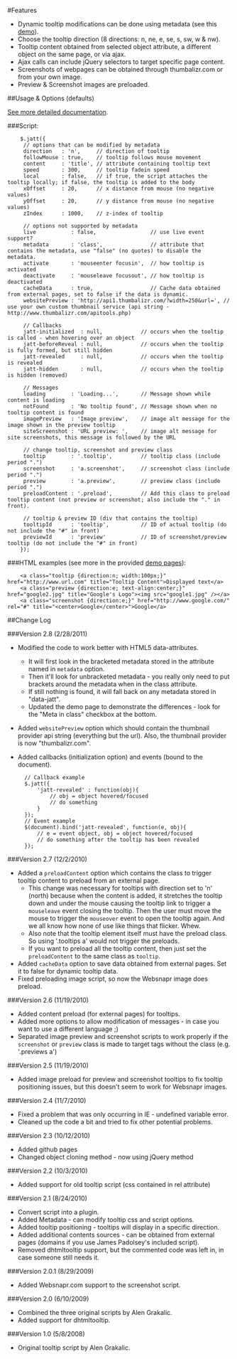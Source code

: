 #Features

* Dynamic tooltip modifications can be done using metadata (see this [demo](http://mottie.github.com/Jatt/demo-metadata.htm)).
* Choose the tooltip direction (8 directions: n, ne, e, se, s, sw, w & nw).
* Tooltip content obtained from selected object attribute, a different object on the same page, or via ajax.
* Ajax calls can include jQuery selectors to target specific page content.
* Screenshots of webpages can be obtained through thumbalizr.com or from your own image.
* Preview & Screenshot images are preloaded.

##Usage & Options (defaults)

[See more detailed documentation](http://mottie.github.com/Jatt/index.html).

###Script:

		$.jatt({
		 // options that can be modified by metadata
		 direction   : 'n',     // direction of tooltip
		 followMouse : true,    // tooltip follows mouse movement
		 content     : 'title', // attribute containing tooltip text
		 speed       : 300,     // tooltip fadein speed
		 local       : false,   // if true, the script attaches the tooltip locally; if false, the tooltip is added to the body
		 xOffset     : 20,      // x distance from mouse (no negative values)
		 yOffset     : 20,      // y distance from mouse (no negative values)
		 zIndex      : 1000,    // z-index of tooltip

		 // options not supported by metadata
		 live           : false,                 // use live event support?
		 metadata       : 'class',               // attribute that contains the metadata, use "false" (no quotes) to disable the metadata.
		 activate       : 'mouseenter focusin',  // how tooltip is activated
		 deactivate     : 'mouseleave focusout', // how tooltip is deactivated
		 cacheData      : true,                  // Cache data obtained from external pages, set to false if the data is dynamic.
		 websitePreview : 'http://api1.thumbalizr.com/?width=250&url=', // use your own custom thumbnail service (api string - http://www.thumbalizr.com/apitools.php)

		 // Callbacks
		 jatt-initialized  : null,            // occurs when the tooltip is called - when hovering over an object
		 jatt-beforeReveal : null,            // occurs when the tooltip is fully formed, but still hidden
		 jatt-revealed     : null,            // occurs when the tooltip is revealed
		 jatt-hidden       : null,            // occurs when the tooltip is hidden (removed)

		 // Messages
		 loading        : 'Loading...',       // Message shown while content is loading
		 notFound       : 'No tooltip found', // Message shown when no tooltip content is found
		 imagePreview   : 'Image preview',    // image alt message for the image shown in the preview tooltip
		 siteScreenshot : 'URL preview: ',    // image alt message for site screenshots, this message is followed by the URL

		 // change tooltip, screenshot and preview class
		 tooltip        : '.tooltip',         // tooltip class (include period ".")
		 screenshot     : 'a.screenshot',     // screenshot class (include period ".")
		 preview        : 'a.preview',        // preview class (include period ".")
		 preloadContent : '.preload',         // Add this class to preload tooltip content (not preview or screenshot; also include the "." in front).

		 // tooltip & preview ID (div that contains the tooltip)
		 tooltipId      : 'tooltip',          // ID of actual tooltip (do not include the "#" in front)
		 previewId      : 'preview'           // ID of screenshot/preview tooltip (do not include the "#" in front)
		});

###HTML examples (see more in the provided [demo pages](http://mottie.github.com/Jatt/demo-more-examples.htm)):

		<a class="tooltip {direction:n; width:100px;}" href="http://www.url.com" title="Tooltip Content">Displayed text</a>
		<a class="preview {direction:e; text-align:center;}" href="google2.jpg" title="Google's Logo"><img src="google1.jpg" /></a>
		<a class="screenshot {direction:e;}" href="http://www.google.com/" rel="#" title="<center>Google</center>">Google</a>

##Change Log

###Version 2.8 (2/28/2011)

* Modified the code to work better with HTML5 data-attributes.

	* It will first look in the bracketed metadata stored in the attribute named in `metadata` option.
	* Then it'll look for unbracketed metadata - you really only need to put brackets around the metadata when in the class attribute.
	* If still nothing is found, it will fall back on any metadata stored in "data-jatt".
	* Updated the demo page to demonstrate the differences - look for the "Meta in class" checkbox at the bottom.

* Added `websitePreview` option which should contain the thumbnail provider api string (everything but the url). Also, the thumbnail provider is now "thumbalizr.com".
* Added callbacks (initialization option) and events (bound to the document).

		// Callback example
		$.jatt({
			'jatt-revealed' : function(obj){
				// obj = object hovered/focused
				// do something
			}
		});
		// Event example
		$(document).bind('jatt-revealed', function(e, obj){
			// e = event object, obj = object hovered/focused
			// do something after the tooltip has been revealed
		});

###Version 2.7 (12/2/2010)

* Added a `preloadContent` option which contains the class to trigger tooltip content to preload from an external page.
	* This change was necessary for tooltips with direction set to 'n' (north) because when the content is added, it stretches the tooltip down and under the mouse causing the tooltip link to trigger a `mouseleave` event closing the tooltip. Then the user must move the mouse to trigger the `mouseover` event to open the tooltip again. And we all know how none of use like things that flicker. Whew.
	* Also note that the tooltip element itself must have the preload class. So using '.tooltips a' would not trigger the preloads.
	* If you want to preload all the tooltip content, then just set the `preloadContent` to the same class as `tooltip`.
* Added `cacheData` option to save data obtained from external pages. Set it to false for dynamic tooltip data.
* Fixed preloading image script, so now the Websnapr image does preload.

###Version 2.6 (11/19/2010)

* Added content preload (for external pages) for tooltips.
* Added more options to allow modification of messages - in case you want to use a different language ;)
* Separated image preview and screenshot scripts to work properly if the `screenshot` or `preview` class is made to target tags without the class (e.g. '.previews a')

###Version 2.5 (11/19/2010)

* Added image preload for preview and screenshot tooltips to fix tooltip positioning issues, but this doesn't seem to work for Websnapr images.

###Version 2.4 (11/7/2010)

* Fixed a problem that was only occurring in IE - undefined variable error.
* Cleaned up the code a bit and tried to fix other potential problems.

###Version 2.3 (10/12/2010)

* Added github pages
* Changed object cloning method - now using jQuery method

###Version 2.2 (10/3/2010)

* Added support for old tooltip script (css contained in rel attribute)

###Version 2.1 (8/24/2010)

* Convert script into a plugin.
* Added Metadata - can modify tooltip css and script options.
* Added tooltip positioning - tooltips will display in a specific direction.
* Added additional contents sources - can be obtained from external pages (domains if you use James Padolsey's included script).
* Removed dhtmltooltip support, but the commented code was left in, in case someone still needs it.

###Version 2.0.1 (8/29/2009)

* Added Websnapr.com support to the screenshot script.

###Version 2.0 (6/10/2009)

* Combined the three original scripts by Alen Grakalic.
* Added support for dhtmltooltip.

###Version 1.0 (5/8/2008)

* Original tooltip script by Alen Grakalic.

